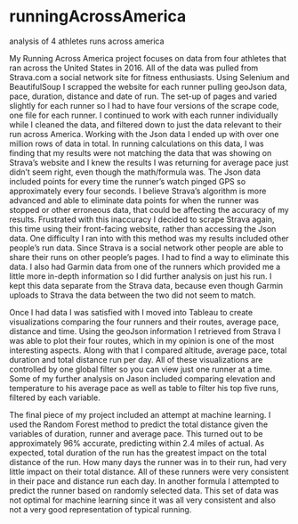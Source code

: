# runningAcrossAmerica
analysis of 4 athletes runs across america

My Running Across America project focuses on data from four athletes that ran across the United States in 2016. All of the data was pulled from Strava.com a social network site for fitness enthusiasts. Using Selenium and BeautifulSoup I scrapped the website for each runner pulling geoJson data, pace, duration, distance and date of run. The set-up of pages and varied slightly for each runner so I had to have four versions of the scrape code, one file for each runner. I continued to work with each runner individually while I cleaned the data, and filtered down to just the data relevant to their run across America. Working with the Json data I ended up with over one million rows of data in total. In running calculations on this data, I was finding that my results were not matching the data that was showing on Strava’s website and I knew the results I was returning for average pace just didn’t seem right, even though the math/formula was. The Json data included points for every time the runner’s watch pinged GPS so approximately every four seconds. I believe Strava’s algorithm is more advanced and able to eliminate data points for when the runner was stopped or other erroneous data, that could be affecting the accuracy of my results. Frustrated with this inaccuracy I decided to scrape Strava again, this time using their front-facing website, rather than accessing the Json data. One difficulty I ran into with this method was my results included other people’s run data. Since Strava is a social network other people are able to share their runs on other people’s pages. I had to find a way to eliminate this data. I also had Garmin data from one of the runners which provided me a little more in-depth information so I did further analysis on just his run. I kept this data separate from the Strava data, because even though Garmin uploads to Strava the data between the two did not seem to match.

Once I had data I was satisfied with I moved into Tableau to create visualizations comparing the four runners and their routes, average pace, distance and time. Using the geoJson information I retrieved from Strava I was able to plot their four routes, which in my opinion is one of the most interesting aspects. Along with that I compared altitude, average pace, total duration and total distance run per day. All of these visualizations are controlled by one global filter so you can view just one runner at a time. Some of my further analysis on Jason included comparing elevation and temperature to his average pace as well as table to filter his top five runs, filtered by each variable.

The final piece of my project included an attempt at machine learning. I used the Random Forest method to predict the total distance given the variables of duration, runner and average pace. This turned out to be approximately 96% accurate, predicting within 2.4 miles of actual. As expected, total duration of the run has the greatest impact on the total distance of the run. How many days the runner was in to their run, had very little impact on their total distance. All of these runners were very consistent in their pace and distance run each day. In another formula I attempted to predict the runner based on randomly selected data. This set of data was not optimal for machine learning since it was all very consistent and also not a very good representation of typical running.
